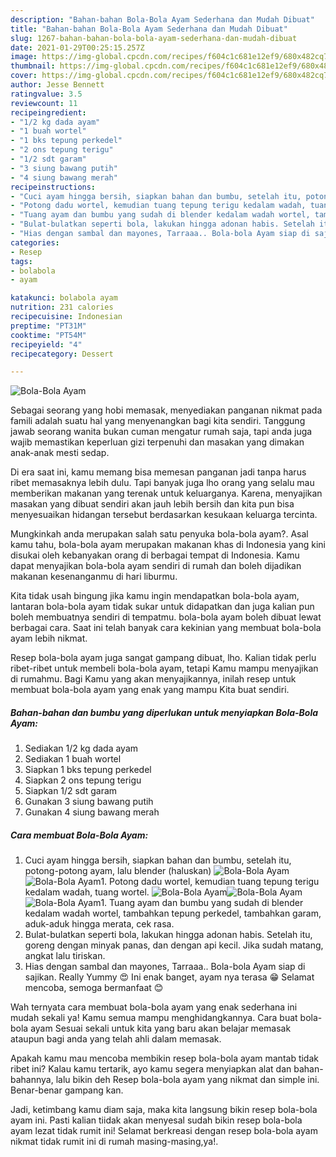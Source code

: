 ```yaml
---
description: "Bahan-bahan Bola-Bola Ayam Sederhana dan Mudah Dibuat"
title: "Bahan-bahan Bola-Bola Ayam Sederhana dan Mudah Dibuat"
slug: 1267-bahan-bahan-bola-bola-ayam-sederhana-dan-mudah-dibuat
date: 2021-01-29T00:25:15.257Z
image: https://img-global.cpcdn.com/recipes/f604c1c681e12ef9/680x482cq70/bola-bola-ayam-foto-resep-utama.jpg
thumbnail: https://img-global.cpcdn.com/recipes/f604c1c681e12ef9/680x482cq70/bola-bola-ayam-foto-resep-utama.jpg
cover: https://img-global.cpcdn.com/recipes/f604c1c681e12ef9/680x482cq70/bola-bola-ayam-foto-resep-utama.jpg
author: Jesse Bennett
ratingvalue: 3.5
reviewcount: 11
recipeingredient:
- "1/2 kg dada ayam"
- "1 buah wortel"
- "1 bks tepung perkedel"
- "2 ons tepung terigu"
- "1/2 sdt garam"
- "3 siung bawang putih"
- "4 siung bawang merah"
recipeinstructions:
- "Cuci ayam hingga bersih, siapkan bahan dan bumbu, setelah itu, potong-potong ayam, lalu blender (haluskan)"
- "Potong dadu wortel, kemudian tuang tepung terigu kedalam wadah, tuang wortel."
- "Tuang ayam dan bumbu yang sudah di blender kedalam wadah wortel, tambahkan tepung perkedel, tambahkan garam, aduk-aduk hingga merata, cek rasa."
- "Bulat-bulatkan seperti bola, lakukan hingga adonan habis. Setelah itu, goreng dengan minyak panas, dan dengan api kecil. Jika sudah matang, angkat lalu tiriskan."
- "Hias dengan sambal dan mayones, Tarraaa.. Bola-bola Ayam siap di sajikan. Really Yummy 😍 Ini enak banget, ayam nya terasa 😁 Selamat mencoba, semoga bermanfaat 😊"
categories:
- Resep
tags:
- bolabola
- ayam

katakunci: bolabola ayam 
nutrition: 231 calories
recipecuisine: Indonesian
preptime: "PT31M"
cooktime: "PT54M"
recipeyield: "4"
recipecategory: Dessert

---
```



![Bola-Bola Ayam](https://img-global.cpcdn.com/recipes/f604c1c681e12ef9/680x482cq70/bola-bola-ayam-foto-resep-utama.jpg)

Sebagai seorang yang hobi memasak, menyediakan panganan nikmat pada famili adalah suatu hal yang menyenangkan bagi kita sendiri. Tanggung jawab seorang  wanita bukan cuman mengatur rumah saja, tapi anda juga wajib memastikan keperluan gizi terpenuhi dan masakan yang dimakan anak-anak mesti sedap.

Di era  saat ini, kamu memang bisa memesan panganan jadi tanpa harus ribet memasaknya lebih dulu. Tapi banyak juga lho orang yang selalu mau memberikan makanan yang terenak untuk keluarganya. Karena, menyajikan masakan yang dibuat sendiri akan jauh lebih bersih dan kita pun bisa menyesuaikan hidangan tersebut berdasarkan kesukaan keluarga tercinta. 



Mungkinkah anda merupakan salah satu penyuka bola-bola ayam?. Asal kamu tahu, bola-bola ayam merupakan makanan khas di Indonesia yang kini disukai oleh kebanyakan orang di berbagai tempat di Indonesia. Kamu dapat menyajikan bola-bola ayam sendiri di rumah dan boleh dijadikan makanan kesenanganmu di hari liburmu.

Kita tidak usah bingung jika kamu ingin mendapatkan bola-bola ayam, lantaran bola-bola ayam tidak sukar untuk didapatkan dan juga kalian pun boleh membuatnya sendiri di tempatmu. bola-bola ayam boleh dibuat lewat berbagai cara. Saat ini telah banyak cara kekinian yang membuat bola-bola ayam lebih nikmat.

Resep bola-bola ayam juga sangat gampang dibuat, lho. Kalian tidak perlu ribet-ribet untuk membeli bola-bola ayam, tetapi Kamu mampu menyajikan di rumahmu. Bagi Kamu yang akan menyajikannya, inilah resep untuk membuat bola-bola ayam yang enak yang mampu Kita buat sendiri.

<!--inarticleads1-->

##### Bahan-bahan dan bumbu yang diperlukan untuk menyiapkan Bola-Bola Ayam:

1. Sediakan 1/2 kg dada ayam
1. Sediakan 1 buah wortel
1. Siapkan 1 bks tepung perkedel
1. Siapkan 2 ons tepung terigu
1. Siapkan 1/2 sdt garam
1. Gunakan 3 siung bawang putih
1. Gunakan 4 siung bawang merah




<!--inarticleads2-->

##### Cara membuat Bola-Bola Ayam:

1. Cuci ayam hingga bersih, siapkan bahan dan bumbu, setelah itu, potong-potong ayam, lalu blender (haluskan)
<img src="https://img-global.cpcdn.com/steps/3bdb71680f04be53/160x128cq70/bola-bola-ayam-langkah-memasak-1-foto.jpg" alt="Bola-Bola Ayam"><img src="https://img-global.cpcdn.com/steps/dcc73f6377e44226/160x128cq70/bola-bola-ayam-langkah-memasak-1-foto.jpg" alt="Bola-Bola Ayam">1. Potong dadu wortel, kemudian tuang tepung terigu kedalam wadah, tuang wortel.
<img src="https://img-global.cpcdn.com/steps/cc4e2b1ca838571c/160x128cq70/bola-bola-ayam-langkah-memasak-2-foto.jpg" alt="Bola-Bola Ayam"><img src="https://img-global.cpcdn.com/steps/873af810df3f7f62/160x128cq70/bola-bola-ayam-langkah-memasak-2-foto.jpg" alt="Bola-Bola Ayam"><img src="https://img-global.cpcdn.com/steps/3f0a16c9710ca5a8/160x128cq70/bola-bola-ayam-langkah-memasak-2-foto.jpg" alt="Bola-Bola Ayam">1. Tuang ayam dan bumbu yang sudah di blender kedalam wadah wortel, tambahkan tepung perkedel, tambahkan garam, aduk-aduk hingga merata, cek rasa.
1. Bulat-bulatkan seperti bola, lakukan hingga adonan habis. Setelah itu, goreng dengan minyak panas, dan dengan api kecil. Jika sudah matang, angkat lalu tiriskan.
1. Hias dengan sambal dan mayones, Tarraaa.. Bola-bola Ayam siap di sajikan. Really Yummy 😍 Ini enak banget, ayam nya terasa 😁 Selamat mencoba, semoga bermanfaat 😊




Wah ternyata cara membuat bola-bola ayam yang enak sederhana ini mudah sekali ya! Kamu semua mampu menghidangkannya. Cara buat bola-bola ayam Sesuai sekali untuk kita yang baru akan belajar memasak ataupun bagi anda yang telah ahli dalam memasak.

Apakah kamu mau mencoba membikin resep bola-bola ayam mantab tidak ribet ini? Kalau kamu tertarik, ayo kamu segera menyiapkan alat dan bahan-bahannya, lalu bikin deh Resep bola-bola ayam yang nikmat dan simple ini. Benar-benar gampang kan. 

Jadi, ketimbang kamu diam saja, maka kita langsung bikin resep bola-bola ayam ini. Pasti kalian tiidak akan menyesal sudah bikin resep bola-bola ayam lezat tidak rumit ini! Selamat berkreasi dengan resep bola-bola ayam nikmat tidak rumit ini di rumah masing-masing,ya!.

